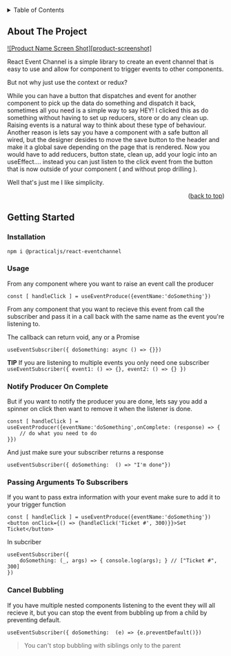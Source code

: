 <a name="readme-top"></a>

<!-- TABLE OF CONTENTS -->
<details>
  <summary>Table of Contents</summary>
  <ol>
    <li>
      <a href="#about-the-project">About The Project</a>
      <ul>
        <li><a href="#built-with">Built With</a></li>
      </ul>
    </li>
    <li>
      <a href="#getting-started">Getting Started</a>
  </ol>
</details>



<!-- ABOUT THE PROJECT -->
## About The Project

[![Product Name Screen Shot][product-screenshot]](https://example.com)

React Event Channel is a simple library to create an event channel that is easy to use and allow for component to trigger events to other components.

But not why just use the context or redux?

While you can have a button that dispatches and event for another component to pick up the data do something and dispatch it back, sometimes all you need is a simple way to say HEY! I clicked this as do something without having to set up reducers, store or do any clean up. Raising events is a natural way to think about these type of behaviour.  Another reason is lets say you have a component with a safe button all wired, but the designer desides to move the save button to the header and make it a global save depending on the page that is rendered.  Now you would have to add reducers, button state, clean up, add your logic into an useEffect.... instead you can just listen to the click event from the button that is now outside of your component ( and without prop drilling ).


Well that's just me I like simplicity.

<p align="right">(<a href="#readme-top">back to top</a>)</p>


<!-- GETTING STARTED -->
## Getting Started

### Installation

```npm
npm i @practicaljs/react-eventchannel
```

### Usage

From any component where you want to raise an event call the producer

```tsx
const [ handleClick ] = useEventProduce({eventName:'doSomething'})
```

From any component that you want to recieve this event from call the subscriber and pass it in a call back with the same name as the event you're listening to.

The callback can return void, any or a Promise

```tsx
useEventSubscriber({ doSomething: async () => {}})
```
**TIP** If you are listening to multiple events you only need one subscriber ```useEventSubscriber({ event1: () => {}, event2: () => {} })```

### Notify Producer On Complete
But if you want to notify the producer you are done, lets say you add a spinner on click then want to remove it when the listener is done.
```tsx
const [ handleClick ] = useEventProducer({eventName:'doSomething',onComplete: (response) => {
    // do what you need to do
}})
```

And just make sure your subscriber returns a response

```tsx
useEventSubscriber({ doSomething:  () => "I'm done"})
```

### Passing Arguments To Subscribers
If you want to pass extra information with your event make sure to add it to your trigger function
```tsx
const [ handleClick ] = useEventProduce({eventName:'doSomething'})
<button onClick={() => {handleClick('Ticket #', 300)}}>Set Ticket</button>
```

In subcriber
```tsx
useEventSubscriber({
    doSomething: (_, args) => { console.log(args); } // ["Ticket #", 300]
})
```

### Cancel Bubbling
If you have multiple nested components listening to the event they will all recieve it, but you can stop the event from bubbling up from a child by preventing default.

```tsx
useEventSubscriber({ doSomething:  (e) => {e.preventDefault()})
```
> You can't stop bubbling with siblings only to the parent


